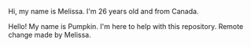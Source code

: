 Hi, my name is Melissa. I'm 26 years old and from Canada.

Hello! My name is Pumpkin. I'm here to help with this repository.
Remote change made by Melissa.
